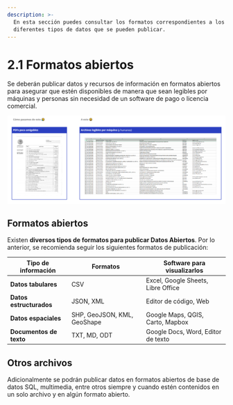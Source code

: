 ```yaml
---
description: >-
  En esta sección puedes consultar los formatos correspondientes a los
  diferentes tipos de datos que se pueden publicar.
---
```


# 2.1 Formatos abiertos

Se deberán publicar datos y recursos de información en formatos abiertos para asegurar que estén disponibles de manera que sean legibles por máquinas y personas sin necesidad de un software de pago o licencia comercial.

![](<../.gitbook/assets/image (7).png>)

## **Formatos abiertos**

Existen **diversos tipos de formatos para publicar Datos Abiertos**. Por lo anterior, se recomienda seguir los siguientes formatos de publicación:

| Tipo de información     | Formatos                    | Software para visualizarlos        |
| ----------------------- | --------------------------- | ---------------------------------- |
| **Datos tabulares**     | CSV                         | Excel, Google Sheets, Libre Office |
| **Datos estructurados** | JSON, XML                   | Editor de código, Web              |
| **Datos espaciales**    | SHP, GeoJSON, KML, GeoShape | Google Maps, QGIS, Carto, Mapbox   |
| **Documentos de texto** | TXT, MD, ODT                | Google Docs, Word, Editor de texto |

## **Otros archivos**

Adicionalmente se podrán publicar datos en formatos abiertos de base de datos SQL, multimedia, entre otros siempre y cuando estén contenidos en un solo archivo y en algún formato abierto.&#x20;
